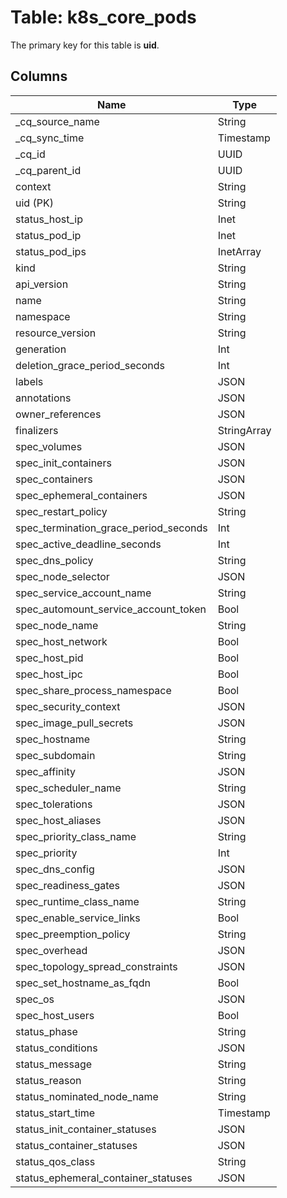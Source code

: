 # Table: k8s_core_pods



The primary key for this table is **uid**.


## Columns
| Name          | Type          |
| ------------- | ------------- |
|_cq_source_name|String|
|_cq_sync_time|Timestamp|
|_cq_id|UUID|
|_cq_parent_id|UUID|
|context|String|
|uid (PK)|String|
|status_host_ip|Inet|
|status_pod_ip|Inet|
|status_pod_ips|InetArray|
|kind|String|
|api_version|String|
|name|String|
|namespace|String|
|resource_version|String|
|generation|Int|
|deletion_grace_period_seconds|Int|
|labels|JSON|
|annotations|JSON|
|owner_references|JSON|
|finalizers|StringArray|
|spec_volumes|JSON|
|spec_init_containers|JSON|
|spec_containers|JSON|
|spec_ephemeral_containers|JSON|
|spec_restart_policy|String|
|spec_termination_grace_period_seconds|Int|
|spec_active_deadline_seconds|Int|
|spec_dns_policy|String|
|spec_node_selector|JSON|
|spec_service_account_name|String|
|spec_automount_service_account_token|Bool|
|spec_node_name|String|
|spec_host_network|Bool|
|spec_host_pid|Bool|
|spec_host_ipc|Bool|
|spec_share_process_namespace|Bool|
|spec_security_context|JSON|
|spec_image_pull_secrets|JSON|
|spec_hostname|String|
|spec_subdomain|String|
|spec_affinity|JSON|
|spec_scheduler_name|String|
|spec_tolerations|JSON|
|spec_host_aliases|JSON|
|spec_priority_class_name|String|
|spec_priority|Int|
|spec_dns_config|JSON|
|spec_readiness_gates|JSON|
|spec_runtime_class_name|String|
|spec_enable_service_links|Bool|
|spec_preemption_policy|String|
|spec_overhead|JSON|
|spec_topology_spread_constraints|JSON|
|spec_set_hostname_as_fqdn|Bool|
|spec_os|JSON|
|spec_host_users|Bool|
|status_phase|String|
|status_conditions|JSON|
|status_message|String|
|status_reason|String|
|status_nominated_node_name|String|
|status_start_time|Timestamp|
|status_init_container_statuses|JSON|
|status_container_statuses|JSON|
|status_qos_class|String|
|status_ephemeral_container_statuses|JSON|